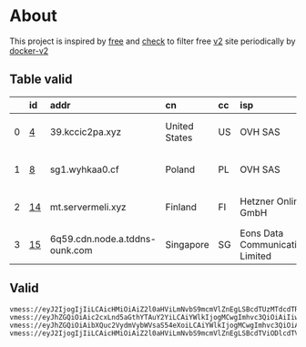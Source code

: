 
# About

This project is inspired by [free](https://github.com/freefq/free) and [check](https://github.com/yeahwu/check) to filter free [v2](https://github.com/v2fly/v2ray-core) site periodically by [docker-v2](https://hub.docker.com/r/v2ray/official)

    

## Table valid
|    | id                   | addr                           | cn            | cc   | isp                              | ip             | chatgpt          |
|---:|:---------------------|:-------------------------------|:--------------|:-----|:---------------------------------|:---------------|:-----------------|
|  0 | [4](config/4.json)   | 39.kccic2pa.xyz                | United States | US   | OVH SAS                          | 51.81.211.205  | Yes (Region: US) |
|  1 | [8](config/8.json)   | sg1.wyhkaa0.cf                 | Poland        | PL   | OVH SAS                          | 54.36.174.181  | Yes (Region: FR) |
|  2 | [14](config/14.json) | mt.servermeli.xyz              | Finland       | FI   | Hetzner Online GmbH              | 65.109.179.194 | Yes (Region: FI) |
|  3 | [15](config/15.json) | 6q59.cdn.node.a.tddns-ounk.com | Singapore     | SG   | Eons Data Communications Limited | 38.181.72.58   | Yes (Region: SG) |

## Valid
```
vmess://eyJ2IjogIjIiLCAicHMiOiAiZ2l0aHViLmNvbS9mcmVlZnEgLSBcdTUzMTdcdTRlYWNcdTVlMDJcdTc5ZmJcdTUyYTggNCIsICJhZGQiOiAiMzkua2NjaWMycGEueHl6IiwgInBvcnQiOiAiNTAwMzkiLCAidHlwZSI6ICJub25lIiwgImlkIjogIjY2YTVlNWY0LTRkMTgtNDc0YS1hZDJkLTNmMTFlMDkwNThlOSIsICJhaWQiOiAiMCIsICJuZXQiOiAidGNwIiwgInBhdGgiOiAiLyIsICJob3N0IjogIjQyMTQyMS54eXoiLCAidGxzIjogIiJ9
vmess://eyJhZGQiOiAic2cxLnd5aGthYTAuY2YiLCAiYWlkIjogMCwgImhvc3QiOiAiIiwgImlkIjogImY0NTc1YzAzLTgxNDUtNDYxMi1hMWIyLTdhNDgxMTdmNmZjMiIsICJuZXQiOiAid3MiLCAicGF0aCI6ICIvVEc6QGhrYWEwIiwgInBvcnQiOiA4MCwgInBzIjogImdpdGh1Yi5jb20vZnJlZWZxIC0gXHU3ZjhlXHU1NmZkQ2xvdWRGbGFyZVx1ODI4Mlx1NzBiOSA4IiwgInRscyI6ICIiLCAidHlwZSI6ICJhdXRvIiwgInNlY3VyaXR5IjogImF1dG8iLCAic2tpcC1jZXJ0LXZlcmlmeSI6IHRydWUsICJzbmkiOiAiIn0=
vmess://eyJhZGQiOiAibXQuc2VydmVybWVsaS54eXoiLCAiYWlkIjogMCwgImhvc3QiOiAiZmxsNS5hcHBtYW5hZ2U1LmlyIiwgImlkIjogIjFlNDA0ZTgwLTZhODQtNDY3Yi05ZmU5LThhMjc3OTRkZGM0MyIsICJuZXQiOiAid3MiLCAicGF0aCI6ICIvIiwgInBvcnQiOiAyMDg3LCAicHMiOiAiZ2l0aHViLmNvbS9mcmVlZnEgLSBcdTVmYjdcdTU2ZmRDbG91ZGlubm92YXRpb25cdTY1NzBcdTYzNmVcdTRlMmRcdTVmYzMgMTQiLCAidGxzIjogInRscyIsICJ0eXBlIjogImF1dG8iLCAic2VjdXJpdHkiOiAiYXV0byIsICJza2lwLWNlcnQtdmVyaWZ5IjogdHJ1ZSwgInNuaSI6ICIifQ==
vmess://eyJ2IjogIjIiLCAicHMiOiAiZ2l0aHViLmNvbS9mcmVlZnEgLSBcdTViODlcdTVmYmRcdTc3MDFcdTc5ZmJcdTUyYTggMTUiLCAiYWRkIjogIjZxNTkuY2RuLm5vZGUuYS50ZGRucy1vdW5rLmNvbSIsICJwb3J0IjogNDAyNjEsICJpZCI6ICI3MmJlYTVkMy03NTkxLTNjYTQtOWQ2MS0zYzg5YmQ2ZTQ1YTUiLCAiYWlkIjogMCwgInNjeSI6ICJhdXRvIiwgIm5ldCI6ICJ3cyIsICJob3N0IjogIjZxNTkuY2RuLm5vZGUuYS50ZGRucy1vdW5rLmNvbSIsICJwYXRoIjogIi9kMWFmNjY4Yi1jZmY2LTQ2NGEtOTQxNS1hNzc4MmVhZDcyZDUuai5saXZlMDAzLm0zdTgiLCAidGxzIjogIiJ9
```

